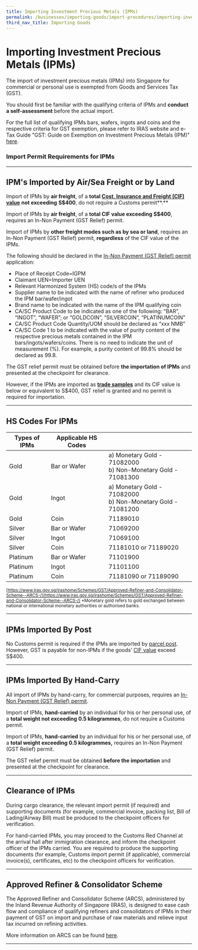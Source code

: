 ```yaml
---
title: Importing Investment Precious Metals (IPMs)
permalink: /businesses/importing-goods/import-procedures/importing-investment-precious-metals-ipms
third_nav_title: Importing Goods
---
```


# Importing Investment Precious Metals (IPMs)

The import of investment precious metals (IPMs) into Singapore for commercial or personal use is exempted from Goods and Services Tax (GST).

You should first be familiar with the qualifying criteria of IPMs and  **conduct a self-assessment**  before the actual import.

For the full list of qualifying IPMs bars, wafers, ingots and coins and the respective criteria for GST exemption, please refer to IRAS website and e-Tax Guide "GST: Guide on Exemption on Investment Precious Metals (IPM)"  [here](https://www.iras.gov.sg/irashome/GST/GST-registered-businesses/Working-out-your-taxes/When-is-GST-not-charged/Supplies-Exempt-from-GST/).

### Import Permit Requirements for IPMs



***
## IPM's Imported by Air/Sea Freight or by Land
Import of IPMs by **air freight**, of a **total [Cost, Insurance and Freight (CIF) value](https://www.customs.gov.sg/businesses/valuation-duties-taxes--fees/establishing-customs-value-for-imports/establishing-the-customs-value#CIF)** **not exceeding** **S$400**, do not require a Customs permit**.**

Import of IPMs by **air freight**, of a **total CIF value exceeding S$400**, requires an In-Non Payment (GST Relief) permit.

Import of IPMs by **other freight modes such as by sea or land**, requires an In-Non Payment (GST Relief) permit, **regardless** of the CIF value of the IPMs.

The following should be declared in the [In-Non Payment (GST Relief) permit](https://www.customs.gov.sg/businesses/importing-goods/import-procedures/types-of-import-permits) application:

-   Place of Receipt Code=IGPM
-   Claimant UEN=Importer UEN
-   Relevant Harmonized System (HS) code/s of the IPMs
-   Supplier name to be indicated with the name of refiner who produced the IPM bar/wafer/ingot
-   Brand name to be indicated with the name of the IPM qualifying coin
-   CA/SC Product Code to be indicated as one of the following: “BAR”, “INGOT”, “WAFER”; or “GOLDCOIN”, “SILVERCOIN”, “PLATINUMCOIN”
-   CA/SC Product Code Quantity/UOM should be declared as “xxx NMB”
-   CA/SC Code 1 to be indicated with the value of purity content of the respective precious metals contained in the IPM bars/ingots/wafers/coins. There is no need to indicate the unit of measurement (%). For example, a purity content of 99.8% should be declared as 99.8.

The GST relief permit must be obtained before **the importation of IPMs** and presented at the checkpoint for clearance.

However, if the IPMs are imported as [**trade samples**](https://www.customs.gov.sg/businesses/importing-goods/import-procedures/importing-trade-samples) and its CIF value is below or equivalent to S$400, GST relief is granted and no permit is required for importation.

***

## HS Codes For IPMs

| **Types of IPMs** | **Applicable HS Codes** | |
|--|--|--|
| Gold | Bar or Wafer |a) Monetary Gold - 71082000 <br>b) Non-Monetary Gold - 71081300|
| Gold | Ingot |a) Monetary Gold - 71082000 <br>b) Non-Monetary Gold - 71081200|
| Gold | Coin |71189010|
| Silver | Bar or Wafer |71069200|
| Silver | Ingot |71069100|
| Silver |Coin  |71181010 or 71189020|
| Platinum | Bar or Wafer |71101900|
| Platinum | Ingot |71101100|
| Platinum | Coin |71181090 or 71189090|

<sup>[https://www.iras.gov.sg/irashome/Schemes/GST/Approved-Refiner-and-Consolidator-Scheme--ARCS-/](https://www.iras.gov.sg/irashome/Schemes/GST/Approved-Refiner-and-Consolidator-Scheme--ARCS-/)
*Monetary gold refers to gold exchanged between national or international monetary authorities or authorised banks.

***

## IPMs Imported By Post

No Customs permit is required if the IPMs are imported by [parcel post](https://www.customs.gov.sg/businesses/importing-goods/import-procedures/importing-by-post-or-courier-service). However, GST is payable for non-IPMs if the goods’ [CIF value](https://www.customs.gov.sg/businesses/valuation-duties-taxes--fees/establishing-customs-value-for-imports/establishing-the-customs-value#CIF) exceed S$400.

***

## IPMs Imported By Hand-Carry

All import of IPMs by hand-carry, for commercial purposes, requires an [In-Non Payment (GST Relief) permit](https://www.customs.gov.sg/businesses/importing-goods/import-procedures/types-of-import-permits).

Import of IPMs, **hand-carried** by an individual for his or her personal use, of a **total weight not exceeding 0.5 kilogrammes**, do not require a Customs permit.

Import of IPMs, **hand-carried** by an individual for his or her personal use, of a **total weight exceeding 0.5 kilogrammes,** requires an In-Non Payment (GST Relief) permit.

The GST relief permit must be obtained **before the importation** and presented at the checkpoint for clearance.

***

## Clearance of IPMs

During cargo clearance, the relevant import permit (if required) and supporting documents (for example, commercial invoice, packing list, Bill of Lading/Airway Bill) must be produced to the checkpoint officers for verification.

For hand-carried IPMs, you may proceed to the Customs Red Channel at the arrival hall after immigration clearance, and inform the checkpoint officer of the IPMs carried. You are required to produce the supporting documents (for example, Customs import permit (if applicable), commercial invoice(s), certificates, etc) to the checkpoint officers for verification.

***

## Approved Refiner & Consolidator Scheme

The Approved Refiner and Consolidator Scheme (ARCS), administered by the Inland Revenue Authority of Singapore (IRAS), is designed to ease cash flow and compliance of qualifying refiners and consolidators of IPMs in their payment of GST on import and purchase of raw materials and relieve input tax incurred on refining activities.

More information on ARCS can be found  [here](https://www.iras.gov.sg/irashome/Schemes/GST/Approved-Refiner-and-Consolidator-Scheme--ARCS-/).

***


